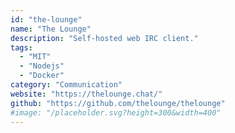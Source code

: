 ```yaml
---
id: "the-lounge"
name: "The Lounge"
description: "Self-hosted web IRC client."
tags:
  - "MIT"
  - "Nodejs"
  - "Docker"
category: "Communication"
website: "https://thelounge.chat/"
github: "https://github.com/thelounge/thelounge"
#image: "/placeholder.svg?height=300&width=400"
---
```


